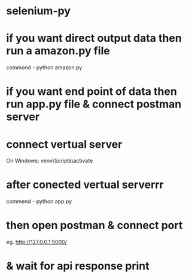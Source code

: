 # selenium-py

# if you want direct output data then run a amazon.py file

commond - python amazon.py

# if you want end point of data then run app.py file & connect postman server

# connect vertual server

On Windows:
venv\Scripts\activate

# after conected vertual serverrr

commend - python app.py

# then open postman & connect port

eg. http://127.0.0.1:5000/

# & wait for api response print
